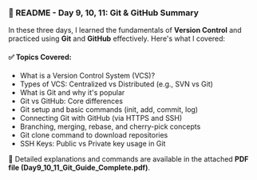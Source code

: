 ### 📘 README - Day 9, 10, 11: Git & GitHub Summary

In these three days, I learned the fundamentals of **Version Control** and practiced using **Git** and **GitHub** effectively. Here's what I covered:

#### ✅ Topics Covered:

* What is a Version Control System (VCS)?
* Types of VCS: Centralized vs Distributed (e.g., SVN vs Git)
* What is Git and why it's popular
* Git vs GitHub: Core differences
* Git setup and basic commands (init, add, commit, log)
* Connecting Git with GitHub (via HTTPS and SSH)
* Branching, merging, rebase, and cherry-pick concepts
* Git clone command to download repositories
* SSH Keys: Public vs Private key usage in Git

📄 Detailed explanations and commands are available in the attached **PDF file (Day9\_10\_11\_Git\_Guide\_Complete.pdf)**.
